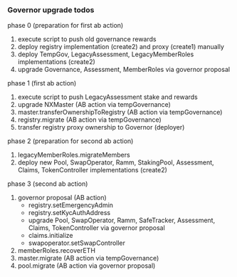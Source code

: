 ### Governor upgrade todos

phase 0 (preparation for first ab action)
1. execute script to push old governance rewards
2. deploy registry implementation (create2) and proxy (create1) manually
3. deploy TempGov, LegacyAssessment, LegacyMemberRoles implementations (create2)
4. upgrade Governance, Assessment, MemberRoles via governor proposal

phase 1 (first ab action)
1. execute script to push LegacyAssessment stake and rewards
2. upgrade NXMaster (AB action via tempGovernance)
3. master.transferOwnershipToRegistry (AB action via tempGovernance)
4. registry.migrate (AB action via tempGovernance)
5. transfer registry proxy ownership to Governor (deployer)

phase 2 (preparation for second ab action)
1. legacyMemberRoles.migrateMembers
2. deploy new Pool, SwapOperator, Ramm, StakingPool, Assessment, Claims, TokenController implementations (create2)

phase 3 (second ab action)
1. governor proposal (AB action)
   - registry.setEmergencyAdmin
   - registry.setKycAuthAddress
   - upgrade Pool, SwapOperator, Ramm, SafeTracker, Assessment, Claims, TokenController via governor proposal
   - claims.initialize
   - swapoperator.setSwapController
2. memberRoles.recoverETH
3. master.migrate (AB action via tempGovernance)
4. pool.migrate (AB action via governor proposal)
